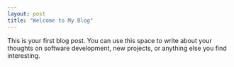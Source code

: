 ```yaml
---
layout: post
title: "Welcome to My Blog"
---
```


This is your first blog post. You can use this space to write about your thoughts on software development, new projects, or anything else you find interesting.
